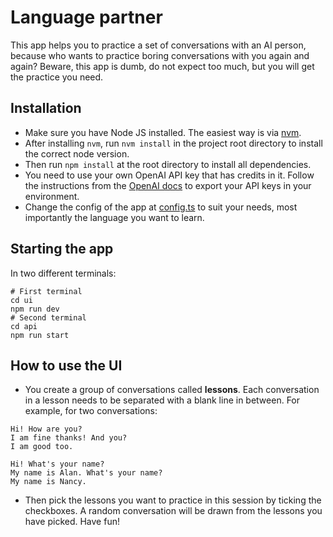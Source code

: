 # Language partner

This app helps you to practice a set of conversations with an AI person, because who wants to practice boring conversations with you again and again?
Beware, this app is dumb, do not expect too much, but you will get the practice you need.

## Installation

- Make sure you have Node JS installed. The easiest way is via [nvm](https://github.com/nvm-sh/nvm).
- After installing `nvm`, run `nvm install` in the project root directory to install the correct node version.
- Then run `npm install` at the root directory to install all dependencies.
- You need to use your own OpenAI API key that has credits in it. Follow the instructions from the [OpenAI docs](https://platform.openai.com/docs/libraries) to export your API keys in your environment.
- Change the config of the app at [config.ts](api/config.ts) to suit your needs, most importantly the language you want to learn.

## Starting the app

In two different terminals:

```
# First terminal
cd ui
npm run dev
# Second terminal
cd api
npm run start
```

## How to use the UI

- You create a group of conversations called **lessons**. Each conversation in a lesson needs to be separated with a blank line in between. For example, for two conversations:

```
Hi! How are you?
I am fine thanks! And you?
I am good too.

Hi! What's your name?
My name is Alan. What's your name?
My name is Nancy.
```

- Then pick the lessons you want to practice in this session by ticking the checkboxes. A random conversation will be drawn from the lessons you have picked. Have fun!
